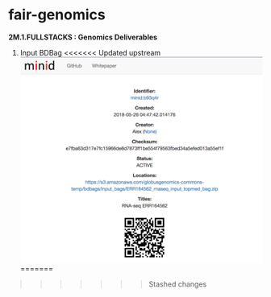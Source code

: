 # fair-genomics
**2M.1.FULLSTACKS : Genomics Deliverables**

1. Input BDBag
<<<<<<< Updated upstream
![Screenshot](images/inputs-bag.png)
=======
>>>>>>> Stashed changes

